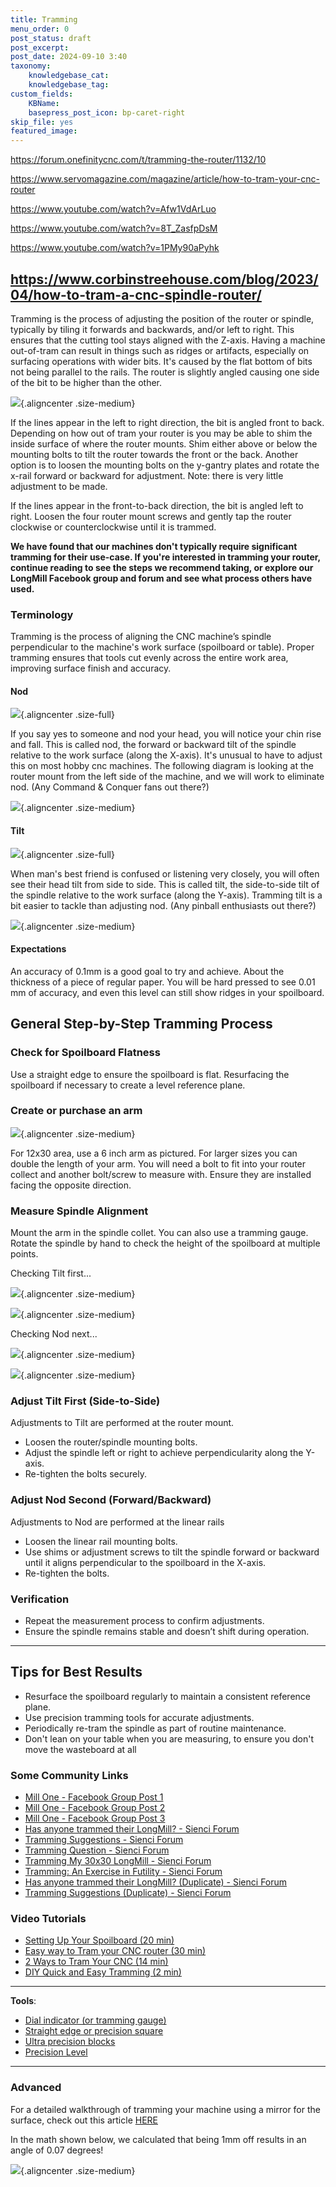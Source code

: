 ```yaml
---
title: Tramming
menu_order: 0
post_status: draft
post_excerpt: 
post_date: 2024-09-10 3:40
taxonomy:
    knowledgebase_cat: 
    knowledgebase_tag:        
custom_fields:
    KBName: 
    basepress_post_icon: bp-caret-right
skip_file: yes
featured_image: 
---
```

https://forum.onefinitycnc.com/t/tramming-the-router/1132/10

https://www.servomagazine.com/magazine/article/how-to-tram-your-cnc-router

https://www.youtube.com/watch?v=Afw1VdArLuo

https://www.youtube.com/watch?v=8T_ZasfpDsM

https://www.youtube.com/watch?v=1PMy90aPyhk

https://www.corbinstreehouse.com/blog/2023/04/how-to-tram-a-cnc-spindle-router/
---
Tramming is the process of adjusting the position of the router or spindle, typically by tiling it forwards and backwards, and/or left to right. This ensures that the cutting tool stays aligned with the Z-axis. Having a machine out-of-tram can result in things such as ridges or artifacts, especially on surfacing operations with wider bits. It's caused by the flat bottom of bits not being parallel to the rails. The router is slightly angled causing one side of the bit to be higher than the other.

![](ncfs_mk2_tram_tramlines.jpg){.aligncenter .size-medium}

If the lines appear in the left to right direction, the bit is angled front to back. Depending on how out of tram your router is you may be able to shim the inside surface of where the router mounts. Shim either above or below the mounting bolts to tilt the router towards the front or the back. Another option is to loosen the mounting bolts on the y-gantry plates and rotate the x-rail forward or backward for adjustment. Note: there is very little adjustment to be made.

If the lines appear in the front-to-back direction, the bit is angled left to right. Loosen the four router mount screws and gently tap the router clockwise or counterclockwise until it is trammed.

**We have found that our machines don't typically require significant tramming for their use-case. If you're interested in tramming your router, continue reading to see the steps we recommend taking, or explore our LongMill Facebook group and forum and see what process others have used.**

### Terminology

Tramming is the process of aligning the CNC machine’s spindle perpendicular to the machine's work surface (spoilboard or table). Proper tramming ensures that tools cut evenly across the entire work area, improving surface finish and accuracy.

#### Nod

![](ncfs_mk2_tram_tramming_nod.gif){.aligncenter .size-full}

If you say yes to someone and nod your head, you will notice your chin rise and fall. This is called nod, the forward or backward tilt of the spindle relative to the work surface (along the X-axis). It's unusual to have to adjust this on most hobby cnc machines. The following diagram is looking at the router mount from the left side of the machine, and we will work to eliminate nod. (Any Command & Conquer fans out there?)

![](ncfs_mk2_tram_nodsinglefixed.jpg){.aligncenter .size-medium}

#### Tilt

![](ncfs_mk2_tram_tramming_tilt.gif){.aligncenter .size-full}

When man's best friend is confused or listening very closely, you will often see their head tilt from side to side. This is called tilt, the side-to-side tilt of the spindle relative to the work surface (along the Y-axis). Tramming tilt is a bit easier to tackle than adjusting nod. (Any pinball enthusiasts out there?)

![](ncfs_mk2_tram_Tiltsingle.jpg){.aligncenter .size-medium}

#### Expectations

An accuracy of 0.1mm is a good goal to try and achieve. About the thickness of a piece of regular paper. You will be hard pressed to see 0.01 mm of accuracy, and even this level can still show ridges in your spoilboard.

## General Step-by-Step Tramming Process

### Check for Spoilboard Flatness

Use a straight edge to ensure the spoilboard is flat. Resurfacing the spoilboard if necessary to create a level reference plane.

### Create or purchase an arm

![](ncfs_mk2_tram_diysizes.jpg){.aligncenter .size-medium}

For 12x30 area, use a 6 inch arm as pictured. For larger sizes you can double the length of your arm. You will need a bolt to fit into your router collect and another bolt/screw to measure with. Ensure they are installed facing the opposite direction.

### Measure Spindle Alignment

Mount the arm in the spindle collet. You can also use a tramming gauge. Rotate the spindle by hand to check the height of the spoilboard at multiple points.

Checking Tilt first...

![](ncfs_mk2_tram_diyleft.jpg){.aligncenter .size-medium}

![](ncfs_mk2_tram_diyright.jpg){.aligncenter .size-medium}

Checking Nod next...

![](ncfs_mk2_tram_nodfront.jpg){.aligncenter .size-medium}

![](ncfs_mk2_tram_nodback.jpg){.aligncenter .size-medium}

### Adjust Tilt First (Side-to-Side)

Adjustments to Tilt are performed at the router mount.

- Loosen the router/spindle mounting bolts.
- Adjust the spindle left or right to achieve perpendicularity along the Y-axis.
- Re-tighten the bolts securely.

### Adjust Nod Second (Forward/Backward)

Adjustments to Nod are performed at the linear rails

- Loosen the linear rail mounting bolts.
- Use shims or adjustment screws to tilt the spindle forward or backward until it aligns perpendicular to the spoilboard in the X-axis.
- Re-tighten the bolts.

### Verification

- Repeat the measurement process to confirm adjustments.
- Ensure the spindle remains stable and doesn’t shift during operation.

---

## Tips for Best Results

- Resurface the spoilboard regularly to maintain a consistent reference plane.
- Use precision tramming tools for accurate adjustments.
- Periodically re-tram the spindle as part of routine maintenance.
- Don't lean on your table when you are measuring, to ensure you don't move the wasteboard at all

### Some Community Links

- [Mill One - Facebook Group Post 1](https://www.facebook.com/groups/mill.one/permalink/1253819475089381/)
- [Mill One - Facebook Group Post 2](https://www.facebook.com/groups/mill.one/posts/1184610055343657/)
- [Mill One - Facebook Group Post 3](https://www.facebook.com/groups/mill.one/permalink/1151461815325148/)
- [Has anyone trammed their LongMill? - Sienci Forum](https://forum.sienci.com/t/has-anyone-trammed-their-longmill/521)
- [Tramming Suggestions - Sienci Forum](https://forum.sienci.com/t/tramming-suggestions/13812)
- [Tramming Question - Sienci Forum](https://forum.sienci.com/t/tramming-question/12362)
- [Tramming My 30x30 LongMill - Sienci Forum](https://forum.sienci.com/t/tramming-my-30-x30-longmill/3763)
- [Tramming: An Exercise in Futility - Sienci Forum](https://forum.sienci.com/t/tramming-an-excercise-in-futility/8553)
- [Has anyone trammed their LongMill? (Duplicate) - Sienci Forum](https://forum.sienci.com/t/has-anyone-trammed-their-longmill/521)
- [Tramming Suggestions (Duplicate) - Sienci Forum](https://forum.sienci.com/t/tramming-suggestions/13812)

### Video Tutorials

- [Setting Up Your Spoilboard (20 min)](https://youtu.be/q6S73Iu-z5o)
- [Easy way to Tram your CNC router (30 min)](https://youtu.be/Afw1VdArLuo)
- [2 Ways to Tram Your CNC (14 min)](https://youtu.be/A0w6Ddb0ViY)
- [DIY Quick and Easy Tramming (2 min)](https://youtu.be/5EwQxSNQLAg)

---

**Tools**:

- [Dial indicator (or tramming gauge)](https://www.amazon.ca/SST-Mill-Lathe-Adjustable-Tramming/dp/B07D84Y1ZD)  
- [Straight edge or precision square](https://www.amazon.ca/Machinist-Hardened-Precision-Engineer-Square-Seat100x70mm/dp/B07QNHTZ4G)  
- [Ultra precision blocks](https://www.amazon.ca/TEXALAN-Blocks-Precision-Hardened-Without/dp/B08KZF733S/ref=sr_1_11)  
- [Precision Level](https://www.amazon.ca/Iglobalbuy-Precision-Machinist-Straightness-Parallelism/dp/B0CFLNNVBR)  

---

### Advanced 

For a detailed walkthrough of tramming your machine using a mirror for the surface, check out this article [HERE](https://www.servomagazine.com/magazine/article/how-to-tram-your-cnc-router)

In the math shown below, we calculated that being 1mm off results in an angle of 0.07 degrees!

![](ncfs_mk2_tram_formula.jpg){.aligncenter .size-medium}